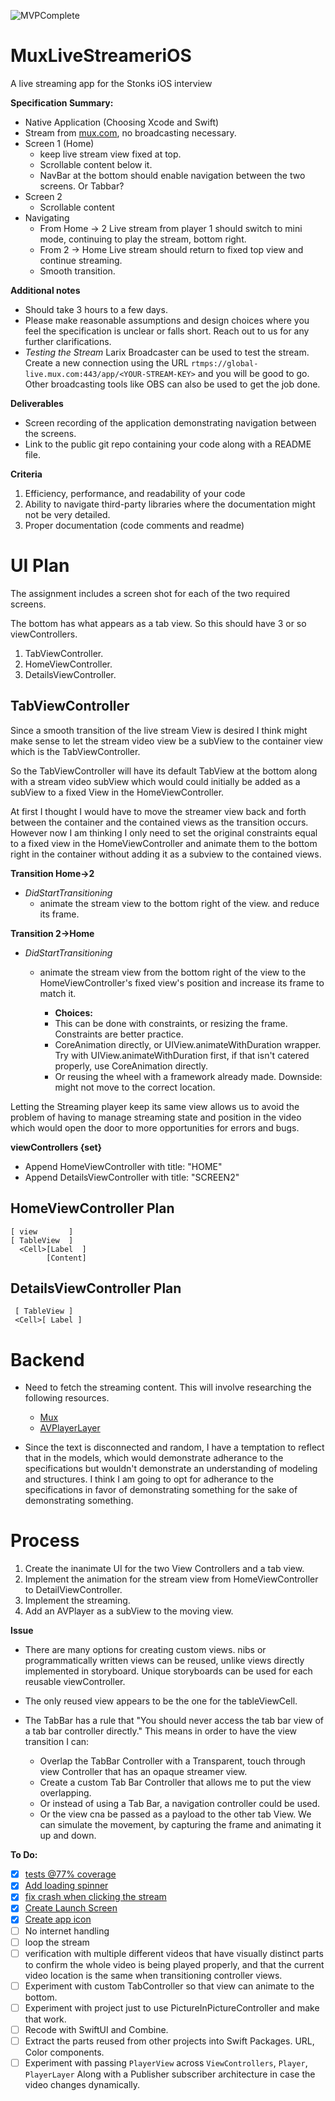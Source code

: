 ![MVPComplete](https://user-images.githubusercontent.com/4231144/112772983-d0036480-8fe8-11eb-9521-c7c5f1f99153.gif)


# MuxLiveStreameriOS
A live streaming app for the Stonks iOS interview

**Specification Summary:** 
- Native Application (Choosing Xcode and Swift)
- Stream from [mux.com](https://docs.mux.com/guides/video/start-live-streaming), no broadcasting necessary. 
- Screen 1 (Home) 
  - keep live stream view fixed at top. 
  - Scrollable content below it. 
  - NavBar at the bottom should enable navigation between the two screens.  Or Tabbar? 
- Screen 2 
  - Scrollable content 
- Navigating
  - From Home -> 2 Live stream from player 1 should switch to mini mode, continuing to play the stream, bottom right.  
  - From 2 -> Home Live stream should return to fixed top view and continue streaming.
  - Smooth transition. 

**Additional notes**
- Should take 3 hours to a few days.
- Please make reasonable assumptions and design choices where you feel the specification is unclear or falls short. Reach out to us for any further clarifications. 
- *Testing the Stream* Larix Broadcaster can be used to test the stream. Create a new connection using the URL `rtmps://global-live.mux.com:443/app/<YOUR-STREAM-KEY>` and you will be good to go. Other broadcasting tools like OBS can also be used to get the job done.

**Deliverables**
- Screen recording of the application demonstrating navigation between the screens.
- Link to the public git repo containing your code along with a README file.

**Criteria**
1. Efficiency, performance, and readability of your code
2. Ability to navigate third-party libraries where the documentation might not be
very detailed.
3. Proper documentation (code comments and readme)

# UI Plan #
The assignment includes a screen shot for each of the two required screens. 

The bottom has what appears as a tab view.  So this should have 3 or so viewControllers.  
1.  TabViewController. 
2.  HomeViewController.
3.  DetailsViewController.

## TabViewController ##
Since a smooth transition of the live stream View is desired I think might make sense to let the stream video view be a subView to the container view which is the TabViewController. 

So the TabViewController will have its default TabView at the bottom along with a stream video subView which would could initially be added as a subView to a fixed View in the HomeViewController.

At first I thought I would have to move the streamer view back and forth between the container and the contained views as the transition occurs.  However now I am thinking I only need to set the original constraints equal to a fixed view in the HomeViewController and animate them to the bottom right in the container without adding it as a subview to the contained views. 

**Transition Home->2** 
- *DidStartTransitioning*
  - animate the stream view to the bottom right of the view. and reduce its frame. 

**Transition 2->Home**
- *DidStartTransitioning*
  - animate the stream view from the bottom right of the view to the HomeViewController's fixed view's position and increase its frame to match it. 
    
    -  **Choices:** 
     - This can be done with constraints, or resizing the frame. Constraints are better practice. 
     - CoreAnimation directly, or UIView.animateWithDuration wrapper.  Try with UIView.animateWithDuration first, if that isn't catered properly, use CoreAnimation directly.  
     - Or reusing the wheel with a framework already made. Downside: might not move to the correct location.

Letting the Streaming player keep its same view allows us to avoid the problem of having to manage streaming state and position in the video which would open the door to more opportunities for errors and bugs.  

**viewControllers {set}**
- Append HomeViewController with title: "HOME"
- Append DetailsViewController with title: "SCREEN2"

## HomeViewController Plan ##
  ```[ Label      ]
  [ view       ]
  [ TableView  ] 
    <Cell>[Label  ]
          [Content]
   ```
  
## DetailsViewController Plan ## 
 ``` [ Label     ]
  [ TableView ]
  <Cell>[ Label ]
  ```
  

# Backend #
- Need to fetch the streaming content.  This will involve researching the following resources. 
  - [Mux](https://docs.mux.com/guides/video/start-live-streaming)
  - [AVPlayerLayer](https://developer.apple.com/documentation/avfoundation/avplayerlayer)

- Since the text is disconnected and random, I have a temptation to reflect that in the models, which would demonstrate adherance to the specifications but wouldn't demonstrate an understanding of modeling and structures.  I think I am going to opt for adherance to the specifications in favor of demonstrating something for the sake of demonstrating something. 
 

# Process #
1. Create the inanimate UI for the two View Controllers and a tab view. 
2. Implement the animation for the stream view from HomeViewController to DetailViewController. 
3. Implement the streaming. 
4. Add an AVPlayer as a subView to the moving view. 


**Issue**
- There are many options for creating custom views.  nibs or programmatically written views can be reused, unlike views directly implemented in storyboard. Unique storyboards can be used for each reusable viewController.  
- The only reused view appears to be the one for the tableViewCell.  

- The TabBar has a rule that "You should never access the tab bar view of a tab bar controller directly." This means in order to have the view transition I can:
  - Overlap the TabBar Controller with a Transparent, touch through view Controller that has an opaque streamer view. 
  - Create a custom Tab Bar Controller that allows me to put the view overlapping. 
  - Or instead of using a Tab Bar, a navigation controller could be used. 
  - Or the view cna be passed as a payload to the other tab View.  We can simulate the movement, by capturing the frame and animating it up and down. 

**To Do:**
- [x] [tests @77% coverage](https://github.com/ElevatedUnderdogs/MuxLiveStreameriOS/pull/11)
- [x] [Add loading spinner](https://github.com/ElevatedUnderdogs/MuxLiveStreameriOS/pull/10)
- [x] [fix crash when clicking the stream](https://github.com/ElevatedUnderdogs/MuxLiveStreameriOS/pull/9)
- [x] [Create Launch Screen](https://github.com/ElevatedUnderdogs/MuxLiveStreameriOS/pull/13)
- [x] [Create app icon](https://github.com/ElevatedUnderdogs/MuxLiveStreameriOS/pull/14)
- [ ] No internet handling
- [ ] loop the stream
- [ ] verification with multiple different videos that have visually distinct parts to confirm the whole video is being played properly, and that the current video location is the same when transitioning controller views. 
- [ ] Experiment with custom TabController so that view can animate to the bottom. 
- [ ] Experiment with project just to use PictureInPictureController and make that work. 
- [ ] Recode with SwiftUI and Combine.
- [ ] Extract the parts reused from other projects into Swift Packages. URL, Color components. 
- [ ] Experiment with passing `PlayerView` across `ViewControllers`, `Player`, `PlayerLayer` Along with a Publisher subscriber architecture in case the video changes dynamically. 
